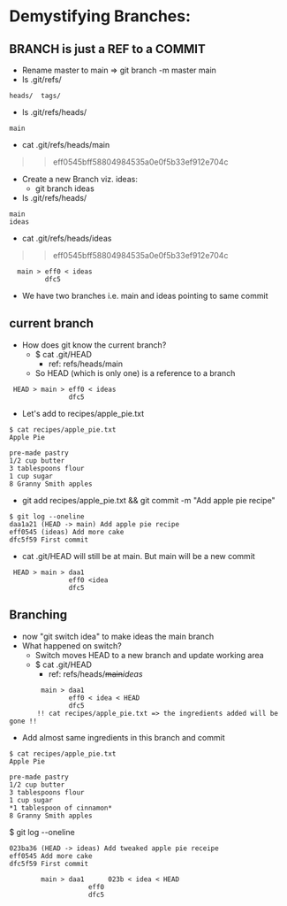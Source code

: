 # Demystifying Branches:

##  BRANCH is just a REF to a COMMIT
* Rename master to main => git branch -m master main
* ls .git/refs/
```
heads/  tags/
```
* ls .git/refs/heads/
```
main
```
* cat .git/refs/heads/main
>> eff0545bff58804984535a0e0f5b33ef912e704c
* Create a new Branch viz. ideas:
  * git branch ideas
* ls .git/refs/heads/
```
main
ideas
```
* cat .git/refs/heads/ideas
>> eff0545bff58804984535a0e0f5b33ef912e704c

```
  main > eff0 < ideas
         dfc5
```
* We have two branches i.e. main and ideas pointing to same commit

## current branch
* How does git know the current branch?
  * $ cat .git/HEAD
      * ref: refs/heads/main
  * So HEAD (which is only one) is a reference to a branch
```
 HEAD > main > eff0 < ideas
               dfc5
```
* Let's add to recipes/apple_pie.txt
```
$ cat recipes/apple_pie.txt
Apple Pie

pre-made pastry
1/2 cup butter
3 tablespoons flour
1 cup sugar
8 Granny Smith apples
```
*  git add recipes/apple_pie.txt && git commit -m "Add apple pie recipe"
```
$ git log --oneline
daa1a21 (HEAD -> main) Add apple pie recipe
eff0545 (ideas) Add more cake
dfc5f59 First commit
```
* cat .git/HEAD will still be at main. But main will be a new commit
```
 HEAD > main > daa1 
               eff0 <idea
               dfc5
```
## Branching
* now "git switch idea" to make ideas the main branch
* What happened on switch?
   * Switch moves HEAD to a new branch and update working area
   * $ cat .git/HEAD
      * ref: refs/heads/~~main~~*ideas* 
```
        main > daa1 
               eff0 < idea < HEAD
               dfc5
       !! cat recipes/apple_pie.txt => the ingredients added will be gone !!
```
* Add almost same ingredients in this branch and commit
```
$ cat recipes/apple_pie.txt
Apple Pie

pre-made pastry
1/2 cup butter
3 tablespoons flour
1 cup sugar
*1 tablespoon of cinnamon*
8 Granny Smith apples
```
$ git log --oneline
```
023ba36 (HEAD -> ideas) Add tweaked apple pie receipe
eff0545 Add more cake
dfc5f59 First commit
```
```
        main > daa1      023b < idea < HEAD
                    eff0 
                    dfc5
```
      


